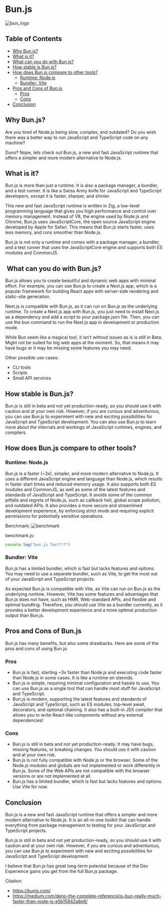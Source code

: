# Bun.js

![bun_logo](../assets/bun_logo.png)

## Table of Contents

- [Why Bun.js?](#why-bunjs)
- [What is it?](#what-is-it)
- [What can you do with Bun.js?](#what-can-you-do-with-bunjs)
- [How stable is Bun.js?](#how-stable-is-bunjs)
- [How does Bun.js compare to other tools?](#how-does-bunjs-compare-to-other-tools)
  - [Runtime: Node.js](#runtime-nodejs)
  - [Bundler: Vite](#bundler-vite)
- [Pros and Cons of Bun.js](#pros-and-cons-of-bunjs)
  - [Pros](#pros)
  - [Cons](#cons)
- [Conclusion](#conclusion)

## Why Bun.js?

Are you tired of Node.js being slow, complex, and outdated? Do you wish there was a better way to run JavaScript and TypeScript code on any machine?

Duno? Nope, lets check out Bun.js, a new and fast JavaScript runtime that offers a simpler and more modern alternative to Node.js.

## What is it?

Bun.js is more than just a runtime. It is also a package manager, a bundler, and a test runner. It is like a Swiss Army knife for JavaScript and TypeScript developers, except it is faster, sharper, and shinier.

This new and fast JavaScript runtime is written in Zig, a low-level programming language that gives you high performance and control over memory management. Instead of V8, the engine used by Node.js and Chrome, Bun.js uses JavaScriptCore, the open source JavaScript engine developed by Apple for Safari. This means that Bun.js starts faster, uses less memory, and runs smoother than Node.js.

Bun.js is not only a runtime and comes with a package manager, a bundler, and a test runner that uses the JavaScriptCore engine and supports both ES modules and CommonJS.

##  What can you do with Bun.js?

Bun.js allows you to create beautiful and dynamic web apps with minimal effort. For example, you can use Bun.js to create a Next.js app, which is a popular framework for building React apps with server-side rendering and static-site generation.

Next.js is compatible with Bun.js, as it can run on Bun.js as the underlying runtime. To create a Next.js app with Bun.js, you just need to install Next.js as a dependency and add a script to your package.json file. Then, you can use the bun command to run the Next.js app in development or production mode.

While Bun seem like a magical tool, it isn’t without issues as is is still in Beta. Might not be suited for big web apps at the moment.
So, that means it may have bugs or it may be missing some features you may need.

Other possible use cases:

- CLI tools
- Scripts
- Small API services

## How stable is Bun.js?

Bun.js is still in beta and not yet production-ready, so you should use it with caution and at your own risk. However, if you are curious and adventurous, you can use Bun.js to experiment with new and exciting possibilities for JavaScript and TypeScript development. You can also use Bun.js to learn more about the internals and workings of JavaScript runtimes, engines, and compilers.

## How does Bun.js compare to other tools?

### Runtime: Node.js

Bun.js is a faster (~3x), simpler, and more modern alternative to Node.js. It uses a different JavaScript engine and language than Node.js, which results in faster start times and reduced memory usage. It also supports both ES modules and CommonJS, as well as some of the latest features and standards of JavaScript and TypeScript.
It avoids some of the common pitfalls and regrets of Node.js, such as callback hell, global scope pollution, and outdated APIs. It also provides a more secure and streamlined development experience, by enforcing strict mode and requiring explicit permissions for potentially sensitive operations.

Benchmark:
![benchmark](../assets/bun_js_benchmark.png)

benchmark.js:

```javascript
console.log("bun.js fast?!?")
```

### Bundler: Vite

Bun.js has a limited bundler, which is fast but lacks features and options. You may need to use a separate bundler, such as Vite, to get the most out of your JavaScript and TypeScript projects.

As expected Bun.js is compatible with Vite, as Vite can run on Bun.js as the underlying runtime. However, Vite has some features and advantages that Bun.js does not have, such as HMR, Web-standard APIs, and flexible and optimal bundling. Therefore, you should use Vite as a bundler currently, as it provides a better development experience and a more optimal production output than Bun.js.

## Pros and Cons of Bun.js

Bun.js has many benefits, but also some drawbacks. Here are some of the pros and cons of using Bun.js:

### Pros

- Bun.js is fast, starting ~3x faster than Node.js and executing code faster than Node.js in some cases. It is like a runtime on steroids.
- Bun.js is simple, requiring minimal configuration and hassle to use. You can use Bun.js as a single tool that can handle most stuff for JavaScript and TypeScript.
- Bun.js is modern, supporting the latest features and standards of JavaScript and TypeScript, such as ES modules, top-level await, decorators, and optional chaining. It also has a built-in JSX compiler that allows you to write React-like components without any external dependencies!

### Cons

- Bun.js is still in beta and not yet production-ready. It may have bugs, missing features, or breaking changes. You should use it with caution and at your own risk.
- Bun.js is not fully compatible with Node.js or the browser. Some of the Node.js modules and globals are not implemented or work differently in Bun.js. Some of the Web APIs are not compatible with the browser versions or are not implemented at all.
- Bun.js has a limited bundler, which is fast but lacks features and options. Use Vite for now.

## Conclusion

Bun.js is a new and fast JavaScript runtime that offers a simpler and more modern alternative to Node.js. It is an all-in-one toolkit that can handle everything from package management to testing for your JavaScript and TypeScript projects.

Bun.js is still in beta and not yet production-ready, so you should use it with caution and at your own risk. However, if you are curious and adventurous, you can use Bun.js to experiment with new and exciting possibilities for JavaScript and TypeScript development.

I believe that Bun.js has great long-term potential because of the Dev Experience gains you get from the full Bun.js package.

Citation:

- <https://bunjs.com/>
- <https://medium.com/deno-the-complete-reference/is-bun-really-much-faster-than-node-js-e5b15942a8e8/>
